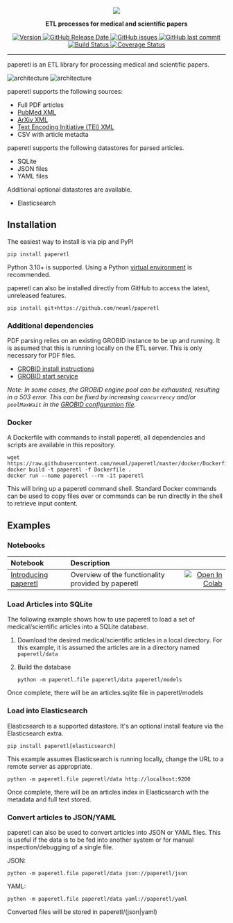 <p align="center">
    <img src="https://raw.githubusercontent.com/neuml/paperetl/master/logo.png"/>
</p>

<p align="center">
    <b>ETL processes for medical and scientific papers</b>
</p>

<p align="center">
    <a href="https://github.com/neuml/paperetl/releases">
        <img src="https://img.shields.io/github/release/neuml/paperetl.svg?style=flat&color=success" alt="Version"/>
    </a>
    <a href="https://github.com/neuml/paperetl/releases">
        <img src="https://img.shields.io/github/release-date/neuml/paperetl.svg?style=flat&color=blue" alt="GitHub Release Date"/>
    </a>
    <a href="https://github.com/neuml/paperetl/issues">
        <img src="https://img.shields.io/github/issues/neuml/paperetl.svg?style=flat&color=success" alt="GitHub issues"/>
    </a>
    <a href="https://github.com/neuml/paperetl">
        <img src="https://img.shields.io/github/last-commit/neuml/paperetl.svg?style=flat&color=blue" alt="GitHub last commit"/>
    </a>
    <a href="https://github.com/neuml/paperetl/actions?query=workflow%3Abuild">
        <img src="https://github.com/neuml/paperetl/workflows/build/badge.svg" alt="Build Status"/>
    </a>
    <a href="https://coveralls.io/github/neuml/paperetl?branch=master">
        <img src="https://img.shields.io/coverallsCoverage/github/neuml/paperetl" alt="Coverage Status">
    </a>
</p>

-------------------------------------------------------------------------------------------------------------------------------------------------------

paperetl is an ETL library for processing medical and scientific papers.

![architecture](https://raw.githubusercontent.com/neuml/paperetl/master/images/architecture.png#gh-light-mode-only)
![architecture](https://raw.githubusercontent.com/neuml/paperetl/master/images/architecture-dark.png#gh-dark-mode-only)

paperetl supports the following sources:

- Full PDF articles
- [PubMed XML](https://pubmed.ncbi.nlm.nih.gov/download/)
- [ArXiv XML](https://info.arxiv.org/help/api/basics.html)
- [Text Encoding Initiative (TEI) XML](https://grobid.readthedocs.io/en/latest/TEI-encoding-of-results/)
- CSV with article metadta

paperetl supports the following datastores for parsed articles.

- SQLite
- JSON files
- YAML files

Additional optional datastores are available.

- Elasticsearch

## Installation

The easiest way to install is via pip and PyPI

```
pip install paperetl
```

Python 3.10+ is supported. Using a Python [virtual environment](https://docs.python.org/3/library/venv.html) is recommended.

paperetl can also be installed directly from GitHub to access the latest, unreleased features.

```
pip install git+https://github.com/neuml/paperetl
```

### Additional dependencies

PDF parsing relies on an existing GROBID instance to be up and running. It is assumed that this is running locally on the ETL server. This is only
necessary for PDF files.

- [GROBID install instructions](https://grobid.readthedocs.io/en/latest/Install-Grobid/)
- [GROBID start service](https://grobid.readthedocs.io/en/latest/Grobid-service/)

_Note: In some cases, the GROBID engine pool can be exhausted, resulting in a 503 error. This can be fixed by increasing `concurrency` and/or `poolMaxWait` in the [GROBID configuration file](https://grobid.readthedocs.io/en/latest/Configuration/#service-configuration)._

### Docker

A Dockerfile with commands to install paperetl, all dependencies and scripts are available in this repository.

```
wget https://raw.githubusercontent.com/neuml/paperetl/master/docker/Dockerfile
docker build -t paperetl -f Dockerfile .
docker run --name paperetl --rm -it paperetl
```

This will bring up a paperetl command shell. Standard Docker commands can be used to copy files over or commands can be run directly in the shell to retrieve input content.

## Examples

### Notebooks

| Notebook  | Description  |       |
|:----------|:-------------|------:|
| [Introducing paperetl](https://github.com/neuml/paperetl/blob/master/examples/01_Introducing_paperetl.ipynb) | Overview of the functionality provided by paperetl | [![Open In Colab](https://colab.research.google.com/assets/colab-badge.svg)](https://colab.research.google.com/github/neuml/paperetl/blob/master/examples/01_Introducing_paperetl.ipynb) |

### Load Articles into SQLite

The following example shows how to use paperetl to load a set of medical/scientific articles into a SQLite database.

1. Download the desired medical/scientific articles in a local directory. For this example, it is assumed the articles are in a directory named `paperetl/data`

2. Build the database

    ```
    python -m paperetl.file paperetl/data paperetl/models
    ```

Once complete, there will be an articles.sqlite file in paperetl/models

### Load into Elasticsearch

Elasticsearch is a supported datastore. It's an optional install feature via the Elasticsearch extra.

```
pip install paperetl[elasticsearch]
```

This example assumes Elasticsearch is running locally, change the URL to a remote server as appropriate.

```
python -m paperetl.file paperetl/data http://localhost:9200
```

Once complete, there will be an articles index in Elasticsearch with the metadata and full text stored.

### Convert articles to JSON/YAML

paperetl can also be used to convert articles into JSON or YAML files. This is useful if the data is to be fed into another system or for manual inspection/debugging of a single file.

JSON:

```
python -m paperetl.file paperetl/data json://paperetl/json
```

YAML:

```
python -m paperetl.file paperetl/data yaml://paperetl/yaml
```

Converted files will be stored in paperetl/(json|yaml)
